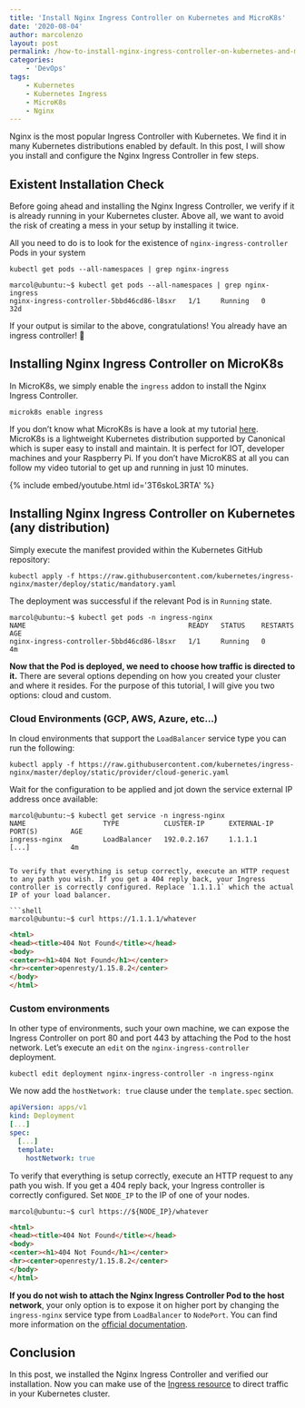 ```yaml
---
title: 'Install Nginx Ingress Controller on Kubernetes and MicroK8s'
date: '2020-08-04'
author: marcolenzo
layout: post
permalink: /how-to-install-nginx-ingress-controller-on-kubernetes-and-microk8s/
categories:
    - 'DevOps'
tags:
    - Kubernetes
    - Kubernetes Ingress
    - MicroK8s
    - Nginx
---
```


Nginx is the most popular Ingress Controller with Kubernetes. We find it in many Kubernetes distributions enabled by default. In this post, I will show you install and configure the Nginx Ingress Controller in few steps.

## Existent Installation Check

Before going ahead and installing the Nginx Ingress Controller, we verify if it is already running in your Kubernetes cluster. Above all, we want to avoid the risk of creating a mess in your setup by installing it twice.

All you need to do is to look for the existence of `nginx-ingress-controller` Pods in your system

```shell
kubectl get pods --all-namespaces | grep nginx-ingress
```

```text
marcol@ubuntu:~$ kubectl get pods --all-namespaces | grep nginx-ingress
nginx-ingress-controller-5bbd46cd86-l8sxr   1/1     Running   0          32d
```

If your output is similar to the above, congratulations! You already have an ingress controller! 🎉

## Installing Nginx Ingress Controller on MicroK8s

In MicroK8s, we simply enable the `ingress` addon to install the Nginx Ingress Controller.

```shell
microk8s enable ingress
```

If you don’t know what MicroK8s is have a look at my tutorial [here](https://marcolenzo.eu/2019/12/14/easiest-kubernetes-install-ever-certified-kubernetes-with-just-one-command-line/). MicroK8s is a lightweight Kubernetes distribution supported by Canonical which is super easy to install and maintain. It is perfect for IOT, developer machines and your Raspberry Pi. If you don’t have MicroK8S at all you can follow my video tutorial to get up and running in just 10 minutes.

{% include embed/youtube.html id='3T6skoL3RTA' %}

## Installing Nginx Ingress Controller on Kubernetes (any distribution)

Simply execute the manifest provided within the Kubernetes GitHub repository:

```shell
kubectl apply -f https://raw.githubusercontent.com/kubernetes/ingress-nginx/master/deploy/static/mandatory.yaml
```

The deployment was successful if the relevant Pod is in `Running` state.

```text
marcol@ubuntu:~$ kubectl get pods -n ingress-nginx
NAME                                        READY   STATUS    RESTARTS   AGE
nginx-ingress-controller-5bbd46cd86-l8sxr   1/1     Running   0          4m
```

**Now that the Pod is deployed, we need to choose how traffic is directed to it.** There are several options depending on how you created your cluster and where it resides. For the purpose of this tutorial, I will give you two options: cloud and custom.

### Cloud Environments (GCP, AWS, Azure, etc…)

In cloud environments that support the `LoadBalancer` service type you can run the following:

```shell
kubectl apply -f https://raw.githubusercontent.com/kubernetes/ingress-nginx/master/deploy/static/provider/cloud-generic.yaml
```

Wait for the configuration to be applied and jot down the service external IP address once available:

```text
marcol@ubuntu:~$ kubectl get service -n ingress-nginx
NAME                   TYPE           CLUSTER-IP      EXTERNAL-IP      PORT(S)        AGE
ingress-nginx          LoadBalancer   192.0.2.167     1.1.1.1          [...]          4m
```
```

To verify that everything is setup correctly, execute an HTTP request to any path you wish. If you get a 404 reply back, your Ingress controller is correctly configured. Replace `1.1.1.1` which the actual IP of your load balancer.

```shell
marcol@ubuntu:~$ curl https://1.1.1.1/whatever
```

```html
<html>
<head><title>404 Not Found</title></head>
<body>
<center><h1>404 Not Found</h1></center>
<hr><center>openresty/1.15.8.2</center>
</body>
</html>
```

### Custom environments 

In other type of environments, such your own machine, we can expose the Ingress Controller on port 80 and port 443 by attaching the Pod to the host network. Let’s execute an `edit` on the `nginx-ingress-controller` deployment.

```shell
kubectl edit deployment nginx-ingress-controller -n ingress-nginx
```

We now add the `hostNetwork: true` clause under the `template.spec` section.

```yaml
apiVersion: apps/v1
kind: Deployment
[...]
spec:
  [...]
  template:
    hostNetwork: true
```

To verify that everything is setup correctly, execute an HTTP request to any path you wish. If you get a 404 reply back, your Ingress controller is correctly configured. Set `NODE_IP` to the IP of one of your nodes.

```shell
marcol@ubuntu:~$ curl https://${NODE_IP}/whatever
```

```html
<html>
<head><title>404 Not Found</title></head>
<body>
<center><h1>404 Not Found</h1></center>
<hr><center>openresty/1.15.8.2</center>
</body>
</html>
```

**If you do not wish to attach the Nginx Ingress Controller Pod to the host network**, your only option is to expose it on higher port by changing the `ingress-nginx` service type from `LoadBalancer` to `NodePort`. You can find more information on the [official documentation](https://kubernetes.github.io/ingress-nginx/deploy/baremetal/).

## Conclusion

In this post, we installed the Nginx Ingress Controller and verified our installation. Now you can make use of the [Ingress resource](https://kubernetes.io/docs/concepts/services-networking/ingress/) to direct traffic in your Kubernetes cluster.